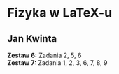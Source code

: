 Fizyka w LaTeX-u
================

Jan Kwinta
----------

**Zestaw 6:** Zadania 2, 5, 6  
**Zestaw 7:** Zadania 1, 2, 3, 6, 7, 8, 9  
